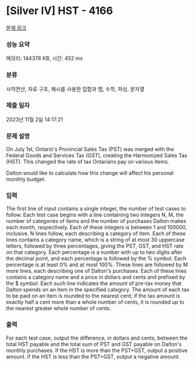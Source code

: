 # [Silver IV] HST - 4166 

[문제 링크](https://www.acmicpc.net/problem/4166) 

### 성능 요약

메모리: 144376 KB, 시간: 452 ms

### 분류

사칙연산, 자료 구조, 해시를 사용한 집합과 맵, 수학, 파싱, 문자열

### 제출 일자

2023년 11월 2일 14:17:21

### 문제 설명

<p>On July 1st, Ontario's Provincial Sales Tax (PST) was merged with the Federal Goods and Services Tax (GST), creating the Harmonized Sales Tax (HST). This changed the rate of tax Ontarians pay on various items.</p>

<p>Dalton would like to calculate how this change will affect his personal monthly budget.</p>

### 입력 

 <p>The first line of input contains a single integer, the number of test cases to follow. Each test case begins with a line containing two integers N, M, the number of categories of items and the number of purchases Dalton makes each month, respectively. Each of these integers is between 1 and 100000, inclusive. N lines follow, each describing a category of item. Each of these lines contains a category name, which is a string of at most 30 uppercase letters, followed by three percentages, giving the PST, GST, and HST rate on that category. Each percentage is a number with up to two digits after the decimal point, and each percentage is followed by the % symbol. Each percentage is at least 0% and at most 100%. These lines are followed by M more lines, each describing one of Dalton's purchases. Each of these lines contains a category name and a price in dollars and cents and prefixed by the <span>$</span> symbol. Each such line indicates the amount of pre-tax money that Dalton spends on an item in the specified category. The amount of each tax to be paid on an item is rounded to the nearest cent; if the tax amount is exactly half a cent more than a whole number of cents, it is rounded up to the nearest greater whole number of cents.</p>

### 출력 

 <p>For each test case, output the difference, in dollars and cents, between the total HST payable and the total sum of PST and GST payable on Dalton's monthly purchases. If the HST is more than the PST+GST, output a positive amount. If the HST is less than the PST+GST, output a negative amount.</p>

